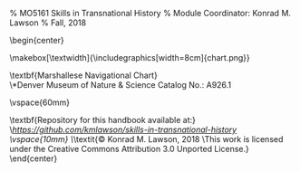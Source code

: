 % MO5161 Skills in Transnational History
% Module Coordinator: Konrad M. Lawson
% Fall, 2018

\begin{center}

\makebox[\textwidth]{\includegraphics[width=8cm]{chart.png}}


\textbf{Marshallese Navigational Chart}   
\\*Denver Museum of Nature \& Science Catalog No.: A926.1

\vspace{60mm}

\textbf{Repository for this handbook available at:}
\\*https://github.com/kmlawson/skills-in-transnational-history
\vspace{10mm}
\\*\textit{© Konrad M. Lawson, 2018 
\\This work is licensed under the Creative Commons Attribution 3.0 Unported License.}
\end{center}


